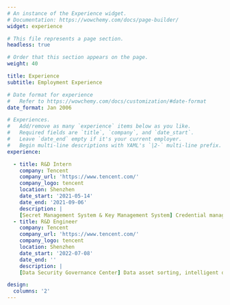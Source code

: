 ```yaml
---
# An instance of the Experience widget.
# Documentation: https://wowchemy.com/docs/page-builder/
widget: experience

# This file represents a page section.
headless: true

# Order that this section appears on the page.
weight: 40

title: Experience
subtitle: Employment Experience

# Date format for experience
#   Refer to https://wowchemy.com/docs/customization/#date-format
date_format: Jan 2006

# Experiences.
#   Add/remove as many `experience` items below as you like.
#   Required fields are `title`, `company`, and `date_start`.
#   Leave `date_end` empty if it's your current employer.
#   Begin multi-line descriptions with YAML's `|2-` multi-line prefix.
experience:

  - title: R&D Intern
    company: Tencent
    company_url: 'https://www.tencent.com/'
    company_logo: tencent
    location: Shenzhen
    date_start: '2021-05-14'
    date_end: '2021-09-06'
    description: | 
    [Secret Management System & Key Management System] Credential management, credential rotation, access control, key escrow, key distribution, cryptographic services.
  - title: R&D Engineer
    company: Tencent
    company_url: 'https://www.tencent.com/'
    company_logo: tencent
    location: Shenzhen
    date_start: '2022-07-08'
    date_end: ''
    description: | 
    [Data Security Governance Center] Data asset sorting, intelligent data classification and classification, risk assessment management and control, data security compliance, comprehensive report analysis.

design:
  columns: '2'
---
```

